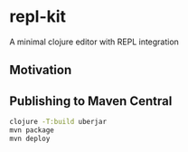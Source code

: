 # repl-kit

A minimal clojure editor with REPL integration

## Motivation
<TODO>

## Publishing to Maven Central
```bash
clojure -T:build uberjar
mvn package
mvn deploy
```